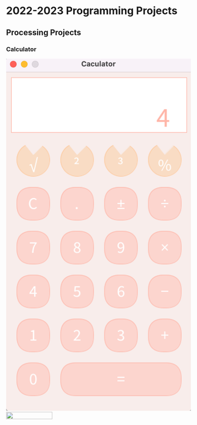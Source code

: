 # 2022-2023 Programming Projects

## Processing Projects
 
### Calculator
![running calculator](https://github.com/XuanthaoT/ProgrammingPortfolio/blob/main/images/calculator.png?raw=true)
<img src="calculator.png" width="50%" height="50%" />
